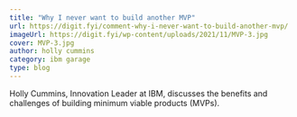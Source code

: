 ```yaml
---
title: "Why I never want to build another MVP"
url: https://digit.fyi/comment-why-i-never-want-to-build-another-mvp/
imageUrl: https://digit.fyi/wp-content/uploads/2021/11/MVP-3.jpg
cover: MVP-3.jpg
author: holly cummins
category: ibm garage
type: blog
---
```


Holly Cummins, Innovation Leader at IBM, discusses the benefits and challenges of building minimum viable products (MVPs).

